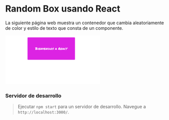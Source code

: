 # Random Box usando React

La siguiente página web muestra un contenedor que cambia aleatoriamente de color y estilo de texto que consta de un componente.

![Con titulo](public/assets/randombox.gif)

### Servidor de desarrollo

>Ejecutar `npm start` para un servidor de desarrollo. Navegue a `http://localhost:3000/`.